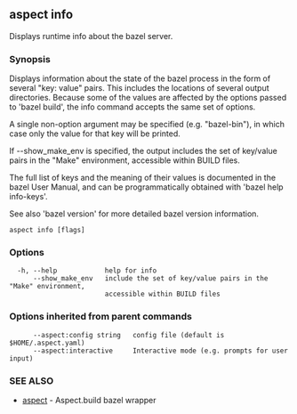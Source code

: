 ## aspect info

Displays runtime info about the bazel server.

### Synopsis

Displays information about the state of the bazel process in the
form of several "key: value" pairs.  This includes the locations of
several output directories.  Because some of the
values are affected by the options passed to 'bazel build', the
info command accepts the same set of options.

A single non-option argument may be specified (e.g. "bazel-bin"), in
which case only the value for that key will be printed.

If --show_make_env is specified, the output includes the set of key/value
pairs in the "Make" environment, accessible within BUILD files.

The full list of keys and the meaning of their values is documented in
the bazel User Manual, and can be programmatically obtained with
'bazel help info-keys'.

See also 'bazel version' for more detailed bazel version
information.

```
aspect info [flags]
```

### Options

```
  -h, --help            help for info
      --show_make_env   include the set of key/value pairs in the "Make" environment,
                        accessible within BUILD files
```

### Options inherited from parent commands

```
      --aspect:config string   config file (default is $HOME/.aspect.yaml)
      --aspect:interactive     Interactive mode (e.g. prompts for user input)
```

### SEE ALSO

* [aspect](aspect.md)	 - Aspect.build bazel wrapper

